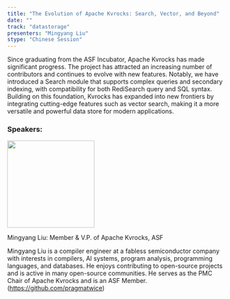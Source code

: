 ```yaml
---
title: "The Evolution of Apache Kvrocks: Search, Vector, and Beyond"
date: ""
track: "datastorage"
presenters: "Mingyang Liu"
stype: "Chinese Session"
---
```


Since graduating from the ASF Incubator, Apache Kvrocks has made significant progress. The project has attracted an increasing number of contributors and continues to evolve with new features. Notably, we have introduced a Search module that supports complex queries and secondary indexing, with compatibility for both RediSearch query and SQL syntax. Building on this foundation, Kvrocks has expanded into new frontiers by integrating cutting-edge features such as vector search, making it a more versatile and powerful data store for modern applications.

### Speakers:


<img src="https://sessionize.com/image/3652-400o400o1-nL4YWvqdsyoi1XovLkoiGQ.jpg" width="200" /><br/>

Mingyang Liu: Member & V.P. of Apache Kvrocks, ASF

Mingyang Liu is a compiler engineer at a fabless semiconductor company with interests in compilers, AI systems, program analysis, programming languages, and databases. He enjoys contributing to open-source projects and is active in many open-source communities. He serves as the PMC Chair of Apache Kvrocks and is an ASF Member. (https://github.com/pragmatwice)

